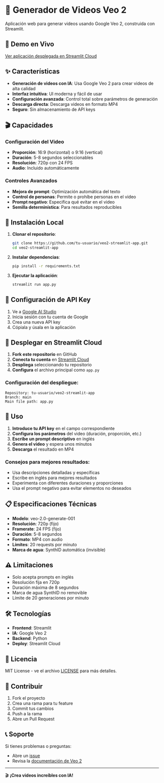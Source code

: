 # 🎥 Generador de Videos Veo 2

Aplicación web para generar videos usando Google Veo 2, construida con Streamlit.

## 🚀 Demo en Vivo

[Ver aplicación desplegada en Streamlit Cloud](https://your-app-url.streamlit.app)

## ✨ Características

- **Generación de videos con IA**: Usa Google Veo 2 para crear videos de alta calidad
- **Interfaz intuitiva**: UI moderna y fácil de usar
- **Configuración avanzada**: Control total sobre parámetros de generación
- **Descarga directa**: Descarga videos en formato MP4
- **Seguro**: Sin almacenamiento de API keys

## 🎬 Capacidades

### Configuración del Video
- **Proporción**: 16:9 (horizontal) o 9:16 (vertical)
- **Duración**: 5-8 segundos seleccionables
- **Resolución**: 720p con 24 FPS
- **Audio**: Incluido automáticamente

### Controles Avanzados
- **Mejora de prompt**: Optimización automática del texto
- **Control de personas**: Permite o prohíbe personas en el video
- **Prompt negativo**: Especifica qué evitar en el video
- **Semilla determinística**: Para resultados reproducibles

## 🔧 Instalación Local

1. **Clonar el repositorio**:
   ```bash
   git clone https://github.com/tu-usuario/veo2-streamlit-app.git
   cd veo2-streamlit-app
   ```

2. **Instalar dependencias**:
   ```bash
   pip install -r requirements.txt
   ```

3. **Ejecutar la aplicación**:
   ```bash
   streamlit run app.py
   ```

## 🔑 Configuración de API Key

1. Ve a [Google AI Studio](https://aistudio.google.com/app/apikey)
2. Inicia sesión con tu cuenta de Google
3. Crea una nueva API key
4. Cópiala y úsala en la aplicación

## 📱 Desplegar en Streamlit Cloud

1. **Fork este repositorio** en GitHub
2. **Conecta tu cuenta** en [Streamlit Cloud](https://share.streamlit.io)
3. **Despliega** seleccionando tu repositorio
4. **Configura** el archivo principal como `app.py`

### Configuración del despliegue:
```
Repository: tu-usuario/veo2-streamlit-app
Branch: main
Main file path: app.py
```

## 🎯 Uso

1. **Introduce tu API key** en el campo correspondiente
2. **Configura los parámetros** del video (duración, proporción, etc.)
3. **Escribe un prompt descriptivo** en inglés
4. **Genera el video** y espera unos minutos
5. **Descarga** el resultado en MP4

### Consejos para mejores resultados:
- Usa descripciones detalladas y específicas
- Escribe en inglés para mejores resultados
- Experimenta con diferentes duraciones y proporciones
- Usa el prompt negativo para evitar elementos no deseados

## 📋 Especificaciones Técnicas

- **Modelo**: veo-2.0-generate-001
- **Resolución**: 720p (fijo)
- **Framerate**: 24 FPS (fijo)
- **Duración**: 5-8 segundos
- **Formato**: MP4 con audio
- **Límites**: 20 requests por minuto
- **Marca de agua**: SynthID automática (invisible)

## ⚠️ Limitaciones

- Solo acepta prompts en inglés
- Resolución fija en 720p
- Duración máxima de 8 segundos
- Marca de agua SynthID no removible
- Límite de 20 generaciones por minuto

## 🛠️ Tecnologías

- **Frontend**: Streamlit
- **IA**: Google Veo 2
- **Backend**: Python
- **Deploy**: Streamlit Cloud

## 📄 Licencia

MIT License - ve el archivo [LICENSE](LICENSE) para más detalles.

## 🤝 Contribuir

1. Fork el proyecto
2. Crea una rama para tu feature
3. Commit tus cambios
4. Push a la rama
5. Abre un Pull Request

## 📞 Soporte

Si tienes problemas o preguntas:
- Abre un [issue](https://github.com/tu-usuario/veo2-streamlit-app/issues)
- Revisa la [documentación de Veo 2](https://cloud.google.com/vertex-ai/generative-ai/docs/models/veo)

---

🎬 **¡Crea videos increíbles con IA!**